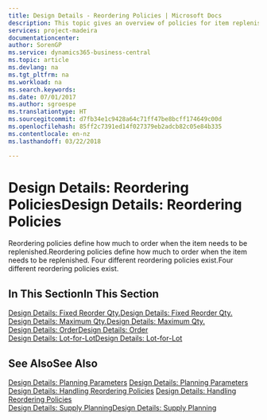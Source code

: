 ```yaml
---
title: Design Details - Reordering Policies | Microsoft Docs
description: This topic gives an overview of policies for item replenishment.
services: project-madeira
documentationcenter: 
author: SorenGP
ms.service: dynamics365-business-central
ms.topic: article
ms.devlang: na
ms.tgt_pltfrm: na
ms.workload: na
ms.search.keywords: 
ms.date: 07/01/2017
ms.author: sgroespe
ms.translationtype: HT
ms.sourcegitcommit: d7fb34e1c9428a64c71ff47be8bcff174649c00d
ms.openlocfilehash: 85ff2c7391ed14f027379eb2adcb82c05e84b335
ms.contentlocale: en-nz
ms.lasthandoff: 03/22/2018

---
```

# <a name="design-details-reordering-policies"></a><span data-ttu-id="65323-103">Design Details: Reordering Policies</span><span class="sxs-lookup"><span data-stu-id="65323-103">Design Details: Reordering Policies</span></span>
<span data-ttu-id="65323-104">Reordering policies define how much to order when the item needs to be replenished.</span><span class="sxs-lookup"><span data-stu-id="65323-104">Reordering policies define how much to order when the item needs to be replenished.</span></span> <span data-ttu-id="65323-105">Four different reordering policies exist.</span><span class="sxs-lookup"><span data-stu-id="65323-105">Four different reordering policies exist.</span></span>  

## <a name="in-this-section"></a><span data-ttu-id="65323-106">In This Section</span><span class="sxs-lookup"><span data-stu-id="65323-106">In This Section</span></span>  
[<span data-ttu-id="65323-107">Design Details: Fixed Reorder Qty.</span><span class="sxs-lookup"><span data-stu-id="65323-107">Design Details: Fixed Reorder Qty.</span></span>](design-details-fixed-reorder-qty.md)  
[<span data-ttu-id="65323-108">Design Details: Maximum Qty.</span><span class="sxs-lookup"><span data-stu-id="65323-108">Design Details: Maximum Qty.</span></span>](design-details-maximum-qty.md)  
[<span data-ttu-id="65323-109">Design Details: Order</span><span class="sxs-lookup"><span data-stu-id="65323-109">Design Details: Order</span></span>](design-details-order.md)  
[<span data-ttu-id="65323-110">Design Details: Lot-for-Lot</span><span class="sxs-lookup"><span data-stu-id="65323-110">Design Details: Lot-for-Lot</span></span>](design-details-lot-for-lot.md)  

## <a name="see-also"></a><span data-ttu-id="65323-111">See Also</span><span class="sxs-lookup"><span data-stu-id="65323-111">See Also</span></span>  
<span data-ttu-id="65323-112">[Design Details: Planning Parameters](design-details-planning-parameters.md) </span><span class="sxs-lookup"><span data-stu-id="65323-112">[Design Details: Planning Parameters](design-details-planning-parameters.md) </span></span>  
<span data-ttu-id="65323-113">[Design Details: Handling Reordering Policies](design-details-handling-reordering-policies.md) </span><span class="sxs-lookup"><span data-stu-id="65323-113">[Design Details: Handling Reordering Policies](design-details-handling-reordering-policies.md) </span></span>  
[<span data-ttu-id="65323-114">Design Details: Supply Planning</span><span class="sxs-lookup"><span data-stu-id="65323-114">Design Details: Supply Planning</span></span>](design-details-supply-planning.md)


